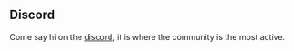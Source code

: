 ## Discord
Come say hi on the [discord](https://discord.gg/qWPjMf3bxw), it is where the community is the most active.
